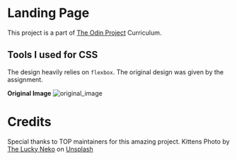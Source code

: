# Landing Page

This project is a part of [The Odin Project](https://www.theodinproject.com/home) Curriculum.

## Tools I used for CSS

The design heavily relies on `flexbox`.
The original design was given by the assignment.

**Original Image**
![original_image](https://cdn.statically.io/gh/TheOdinProject/curriculum/main/foundations/html_css/project/odin-project.png)

# Credits

Special thanks to TOP maintainers for this amazing project.
Kittens Photo by <a href="https://unsplash.com/@theluckyneko?utm_source=unsplash&utm_medium=referral&utm_content=creditCopyText">The Lucky Neko</a> on <a href="https://unsplash.com/s/photos/cats?utm_source=unsplash&utm_medium=referral&utm_content=creditCopyText">Unsplash</a>